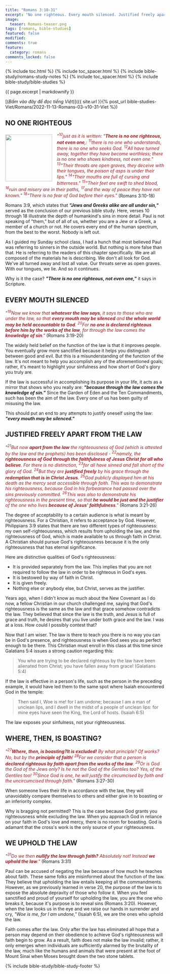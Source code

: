 ```yaml
---
title: "Romans 3:10-31"
excerpt: "No one righteous. Every mouth silenced. Justified freely apart from the law. Where, then, is boasting? We uphold the law."
image:
  teaser: Romans-teaser.png
tags: [romans, bible-studies]
featured: false
modified:
comments: true
feature:
  category: romans
comments_locked: false
---
```


{% include toc.html %}
{% include toc_spacer.html %}
{% include bible-study/romans-study-notes %}
{% include toc_spacer.html %}
{% include bible-study/bible-studies %}

{{ page.excerpt | markdownify }}

[(<em>Bấm vào đây để đọc tiếng Việt</em>)]({{ site.url }}{% post_url bible-studies-Viet/Romans/2022-11-13-Romans-03-v10-31-Viet %})

## NO ONE RIGHTEOUS
<div>
<p>
<img alt src="http://vacsf.org/assets/images/Romans-teaser.png" style="border: 0px none; margin: 7px 15px 0px 0px; max-width: 100%; height: 148px; padding: 0px; float: left;">
<span style="color: rgb(159, 29, 33);"><i>"<sup>10</sup>just as it is written: "<strong>There is no one righteous, not even one</strong>,: <sup>11</sup>there is no one who understands, there is no one who seeks God. <sup>12</sup>All have turned away, together they have become worthless; there is no one who shows kindness, not even one." <sup>13</sup>"Their throats are open graves, they deceive with their tongues, the poison of asps is under their lips." <sup>14</sup>"Their mouths are full of cursing and bitterness." <sup>15</sup>"Their feet are swift to shed blood, <sup>16</sup>ruin and misery are in their paths, <sup>17</sup>and the way of peace they have not known." <sup>18</sup>"There is no fear of God before their eyes."</i></span> (Romans 3:10-18)</p>
</div>

Romans 3:9, which states that ***"Jews and Greeks alike are all under sin,"*** served as the conclusion of our previous bible study. Here, verses 10 through 18 illustrate the depth of humankind's sins in more detail. Paul is not speaking of "them," but of all of us, whether you are a Jew or a Greek, a member of a church or not. He covers every end of the human spectrum, from the best to the worst. Nobody is left out.

As I guided my Sunday school class, I had a hunch that most believed Paul was referring to sinners in the outside world. But nothing is more false than that. He is referring to the readers of this chapter specifically. We are all composed of the materials he is describing. We don't all look for God. We've all turned away and lost all value. Our throats serve as open graves. With our tongues, we lie. And so it continues.

Why is it the case? ***"There is no one righteous, not even one,"*** it says in Scripture.

## EVERY MOUTH SILENCED

<span style="color: rgb(159, 29, 33);">
<i>"<sup>19</sup>Now we know that <strong>whatever the law says</strong>, it says to those who are under the law, so that <strong>every mouth may be silenced</strong> and <strong>the whole world may be held accountable to God</strong>. <sup>20</sup>For <strong>no one is declared righteous before him by the works of the law</strong>, for through the law comes the <strong>knowledge of sin</strong>."</i></span> (Romans 3:19-20)

The widely held belief on the function of the law is that it improves people. You eventually grow more sanctified because it helps you distinguish between good and evil. But this is a misunderstanding of the function of the law. It's not meant to help you accomplish any of the aforementioned goals; rather, it's meant to highlight your sinfulness and how short of God's glory you truly are.

If the law is successful in accomplishing its purpose in your life, it acts as a mirror that shows who you really are: ***"because through the law comes the knowledge of sin."*** Since the Garden of Eden and the Ten Commandments, such has been the aim of the law. Every one of us has been guilty of misusing the law.

This should put an end to any attempts to justify oneself using the law: ***"every mouth may be silenced."***

## JUSTIFIED FREELY APART FROM THE LAW

<span style="color: rgb(159, 29, 33);">
<i>"<sup>21</sup>But now <strong>apart from the law</strong> the righteousness of God (which is attested by the law and the prophets) has been disclosed - <sup>22</sup>namely, the <strong>righteousness of God through the faithfulness of Jesus Christ for all who believe</strong>. For there is no distinction, <sup>23</sup>for all have sinned and fall short of the glory of God. <sup>24</sup>But they are <strong>justified freely</strong> by his grace through the <strong>redemption that is in Christ Jesus</strong>. <sup>25</sup>God publicly displayed him at his death as the mercy seat accessible through faith. This was to demonstrate his righteousness, because God in his forbearance had passed over the sins previously committed. <sup>26</sup>This was also to demonstrate his righteousness in the present time, so that <strong>he would be just and the justifier</strong> of the one who lives <strong>because of Jesus' faithfulness</strong>."</i></span> (Romans 3:21-26)

The degree of acceptability to a certain audience is what is meant by righteousness. For a Christian, it refers to acceptance by God. However, Philippians 3:9 states that there are two different types of righteousness: my own self-righteousness, which results from upholding the law, and the righteousness of God, which is made available to us through faith in Christ. A Christian should pursue God's righteousness because it is the only righteousness that has eternal significance.

Here are distinctive qualities of God's righteousness:

- It is provided separately from the law. This implies that you are not required to follow the law in order to be righteous in God's eyes.
- It is bestowed by way of faith in Christ.
- It is given freely.
- Nothing else or anybody else, but Christ, serves as the justifier.

Years ago, when I didn't know as much about the New Covenant as I do now, a fellow Christian in our church challenged me, saying that God's righteousness is the same as the law and that grace somehow contradicts the law. They believed that since the law is the truth, and Jesus is full of grace and truth, he desires that you live under both grace and the law. I was at a loss. How could I possibly contest that?

Now that I am wiser.  The law is there to teach you there is no way you can be in God's presence, and righteousness is when God sees you as perfect enough to be there. This Christian must enroll in this class at this time since Galatians 5:4 issues a strong caution regarding this:

> You who are trying to be declared righteous by the law have been alienated from Christ; you have fallen away from grace! (Galatians 5:4)

If the law is effective in a person's life, such as the person in the preceding example, it would have led them to the same spot where Isaiah encountered God in the temple:

> Then said I, Woe is me! for I am undone; because I am a man of unclean lips, and I dwell in the midst of a people of unclean lips: for mine eyes have seen the King, the Lord of hosts. (Isaiah 6:5)

The law exposes your sinfulness, not your righteousness.

## WHERE, THEN, IS BOASTING?

<span style="color: rgb(159, 29, 33);">
<i>"<sup>27</sup><strong>Where, then, is boasting?It is excluded!</strong>  By what principle? Of works? No, but by the <strong>principle of faith</strong>! <sup>28</sup>For we consider that a person is <strong>declared righteous by faith apart from the works of the law</strong>. <sup>29</sup>Or is God the God of the Jews only? Is he not the God of the Gentiles too? Yes, of the Gentiles too! <sup>30</sup>Since God is one, he will justify the circumcised by faith and the uncircumcised through faith."</i></span> (Romans 3:27-30)

When someone lives their life in accordance with the law, they will unavoidably compare themselves to others and either give in to boasting or an inferiority complex.

Why is bragging not permitted? This is the case because God grants you righteousness while excluding the law. When you approach God in reliance on your faith in God's love and mercy, there is no room for boasting. God is adamant that the cross's work is the only source of your righteousness.

## WE UPHOLD THE LAW

<span style="color: rgb(159, 29, 33);">
<i>"<sup>31</sup>Do we then <strong>nullify the law through faith?</strong> Absolutely not! Instead <strong>we uphold the law</strong>."</i></span> (Romans 3:31)

Paul can be accused of negating the law because of how much he teaches about faith. These same folks are misinformed about the function of the law. They believe that upholding the law entails keeping all the commandments. However, as we previously learned in verse 20, the purpose of the law is to expose the absolute depravity of those who follow it. When you feel sanctified and proud of yourself for upholding the law, you are the one who breaks it, because it's purpose is to reveal sins (Romans 3:20). However, when the law looks us in the eye and we raise our hands in surrender and cry, *"Woe is me, for I am undone,"* (Isaiah 6:5), we are the ones who uphold the law.

Faith comes after the law. Only after the law has eliminated all hope that a person may depend on their obedience to achieve God's righteousness will faith begin to grow. As a result, faith does not make the law invalid; rather, it only emerges when individuals are sufficiently alarmed by the brutality of the law, much like the humans and animals that were present at the foot of Mount Sinai when Moses brought down the two stone tablets.


{% include bible-study/bible-study-footer %}
